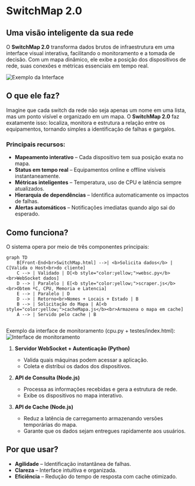 # SwitchMap 2.0

## Uma visão inteligente da sua rede
O **SwitchMap 2.0** transforma dados brutos de infraestrutura em uma interface visual interativa, facilitando o monitoramento e a tomada de decisão. Com um mapa dinâmico, ele exibe a posição dos dispositivos de rede, suas conexões e métricas essenciais em tempo real.

![Exemplo da Interface](https://i.ibb.co/kszPr3S0/Captura-de-tela-2025-03-24-122716.png)

## O que ele faz?
Imagine que cada switch da rede não seja apenas um nome em uma lista, mas um ponto visível e organizado em um mapa. O **SwitchMap 2.0** faz exatamente isso: localiza, monitora e estrutura a relação entre os equipamentos, tornando simples a identificação de falhas e gargalos.

### Principais recursos:
- **Mapeamento interativo** – Cada dispositivo tem sua posição exata no mapa.
- **Status em tempo real** – Equipamentos online e offline visíveis instantaneamente.
- **Métricas inteligentes** – Temperatura, uso de CPU e latência sempre atualizados.
- **Hierarquia de dependências** – Identifica automaticamente os impactos de falhas.
- **Alertas automáticos** – Notificações imediatas quando algo sai do esperado.

## Como funciona?
O sistema opera por meio de três componentes principais:


```mermaid
graph TD
    B[Front-End<br>SwitchMap.html] -->| <b>Solicita dados</b> | C[Valida o Host<br>do cliente]
    C --> | Validado | D[<b style="color:yellow;">websc.py</b><br>WebSocket dados]
    D --> | Paralelo | E[<b style="color:yellow;">scraper.js</b><br>Obtem ºC, CPU, Memoria e Latencia]
    E --> | Paralelo | D
    D --> | Retorno<br>Nomes + Locais + Estado | B
    B --> | Solicitação do Mapa | A[<b style="color:yellow;">cacheMapa.js</b><br>Armazena o mapa em cache]
    A --> | Servido pelo cache | B
    
```

Exemplo da interface de monitoramento (cpu.py + testes/index.html):
![Interface de monitoramento](https://i.ibb.co/5WkgYzj4/Captura-de-tela-2025-03-31-122225.png)

1. **Servidor WebSocket + Autenticação (Python)**
   - Valida quais máquinas podem acessar a aplicação.
   - Coleta e distribui os dados dos dispositivos.

2. **API de Consulta (Node.js)**
   - Processa as informações recebidas e gera a estrutura de rede.
   - Exibe os dispositivos no mapa interativo.

3. **API de Cache (Node.js)**
   - Reduz a latência de carregamento armazenando versões temporárias do mapa.
   - Garante que os dados sejam entregues rapidamente aos usuários.

## Por que usar?
- **Agilidade** – Identificação instantânea de falhas.
- **Clareza** – Interface intuitiva e organizada.
- **Eficiência** – Redução do tempo de resposta com cache otimizado.
